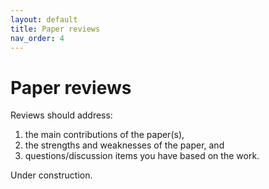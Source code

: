 ```yaml
---
layout: default
title: Paper reviews
nav_order: 4
---
```

# Paper reviews

Reviews should address:

1. the main contributions of the paper(s),
2. the strengths and weaknesses of the paper, and
3. questions/discussion items you have based on the work.

Under construction.
